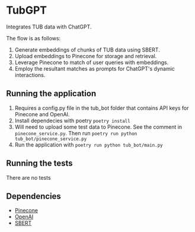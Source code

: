 # TubGPT

Integrates TUB data with ChatGPT.

The flow is as follows:

1. Generate embeddings of chunks of TUB data using SBERT.
2. Upload embeddings to Pinecone for storage and retrieval.
3. Leverage Pinecone to match of user queries with embeddings.
4. Employ the resultant matches as prompts for ChatGPT's dynamic interactions.
   
## Running the application
1. Requires a config.py file in the tub_bot folder that contains API keys for Pinecone and OpenAI.
2. Install dependecies with poetry `poetry install`
3. Will need to upload some test data to Pinecone. See the comment in `pinecone_service.py`. Then run `poetry run python tub_bot/pinecone_service.py`
4. Run the application with `poetry run python tub_bot/main.py`

## Running the tests
There are no tests

## Dependencies
- [Pinecone](https://www.pinecone.io/)
- [OpenAI](https://openai.com/)
- [SBERT](https://www.sbert.net/)
